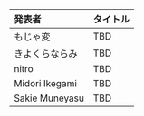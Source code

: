 | 発表者                           | タイトル                                                          |
|:---------------------------------|:------------------------------------------------------------------|
| もじゃ変                         | TBD                                                               |
| きよくらならみ                   | TBD                                                               |
| nitro                            | TBD                                                               |
| Midori Ikegami                   | TBD                                                               |
| Sakie Muneyasu                   | TBD                                                               |

